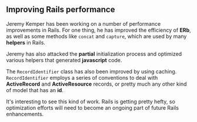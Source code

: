 ## Improving Rails performance

Jeremy Kemper has been working on a number of performance improvements in Rails. For one thing, he has improved the efficiency of **ERb**, as well as some methods like `concat` and `capture`, which are used by many **helpers** in Rails.

Jeremy has also attacked the **partial** initialization process and optimized various helpers that generated **javascript** code.

The `RecordIdentifier` class has also been improved by using caching. `RecordIdentifier` employs a series of conventions to deal with **ActiveRecord** and **ActiveResource** records, or pretty much any other kind of model that has an **id**.

It's interesting to see this kind of work. Rails is getting pretty hefty, so optimization efforts will need to become an ongoing part of future Rails enhancements.